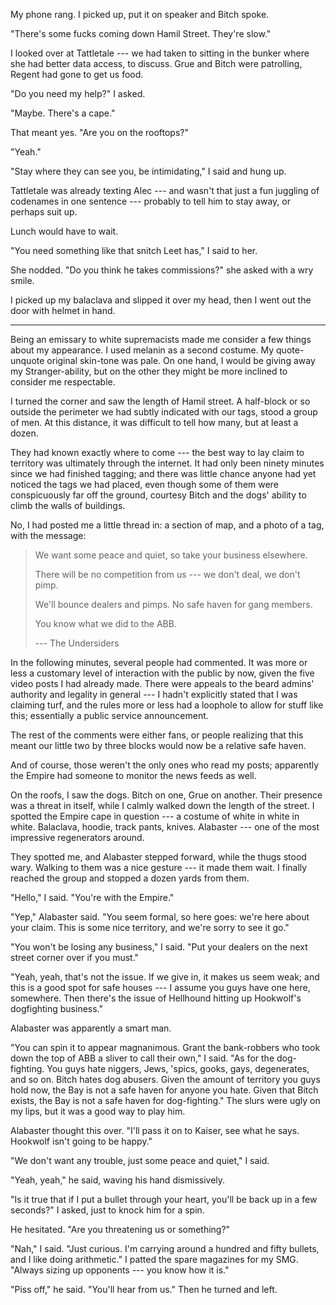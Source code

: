 My phone rang. I picked up, put it on speaker and Bitch spoke.

"There's some fucks coming down Hamil Street. They're slow."

I looked over at Tattletale --- we had taken to sitting in the bunker
where she had better data access, to discuss. Grue and Bitch were patrolling,
Regent had gone to get us food.

"Do you need my help?" I asked.

"Maybe. There's a cape."

That meant yes. "Are you on the rooftops?"

"Yeah."

"Stay where they can see you, be intimidating," I said and hung up.

Tattletale was already texting Alec --- and wasn't that just a fun
juggling of codenames in one sentence --- probably to tell him to stay away,
or perhaps suit up.

Lunch would have to wait.

"You need something like that snitch Leet has," I said to her.

She nodded. "Do you think he takes commissions?" she asked with a wry smile.

I picked up my balaclava and slipped it over my head, then I went out the door
with helmet in hand.

----

Being an emissary to white supremacists made me consider a few things about my
appearance. I used melanin as a second costume. My quote-unquote original skin-tone
was pale. On one hand, I would be giving away my Stranger-ability, but on the other
they might be more inclined to consider me respectable.

I turned the corner and saw the length of Hamil street. A half-block or so outside the perimeter
we had subtly indicated with our tags, stood a group of men. At this distance, it was difficult to
tell how many, but at least a dozen.

They had known exactly where to come --- the best way to lay claim to territory was ultimately
through the internet. It had only been ninety minutes since we had finished tagging; and there
was little chance anyone had yet noticed the tags we had placed, even though some of them
were conspicuously far off the ground, courtesy Bitch and the dogs' ability to climb the walls
of buildings.

No, I had posted me a little thread in: a section of map, and a photo of a tag, with the
message:

> We want some peace and quiet, so take your business elsewhere.
>
> There will be no competition from us --- we don't deal, we don't pimp.
>
> We'll bounce dealers and pimps. No safe haven for gang members.
>
> You know what we did to the ABB.
>
> --- The Undersiders

In the following minutes, several people had commented. It was more or less a customary level of
interaction with the public by now, given the five video posts I had already made. There were appeals
to the beard admins' authority and legality in general --- I hadn't explicitly stated that I was claiming turf,
and the rules more or less had a loophole to allow for stuff like this; essentially a public service
announcement.

The rest of the comments were either fans, or people realizing that this meant our little two by three blocks
would now be a relative safe haven.

And of course, those weren't the only ones who read my posts; apparently the Empire had someone to monitor
the news feeds as well.

On the roofs, I saw the dogs. Bitch on one, Grue on another. Their presence was a threat in itself,
while I calmly walked down the length of the street. I spotted the Empire cape in question --- a costume of
white in white in white. Balaclava, hoodie, track pants, knives.
Alabaster --- one of the most impressive regenerators around.

They spotted me, and Alabaster stepped forward, while the thugs stood wary. Walking to them was a nice
gesture --- it made them wait. I finally reached the group and stopped a dozen yards from them.

"Hello," I said. "You're with the Empire."

"Yep," Alabaster said. "You seem formal, so here goes: we're here about your claim. This is some
nice territory, and we're sorry to see it go."

"You won't be losing any business," I said. "Put your dealers on the next street corner over if you
must."

"Yeah, yeah, that's not the issue. If we give in, it makes us seem weak; and this is a good spot for
safe houses --- I assume you guys have one here, somewhere. Then there's the issue of Hellhound hitting
up Hookwolf's dogfighting business."

Alabaster was apparently a smart man.

"You can spin it to appear magnanimous. Grant the bank-robbers who took down the top of ABB a sliver
to call their own," I said. "As for the dog-fighting. You guys hate niggers, Jews, 'spics, gooks, gays,
degenerates, and so on. Bitch hates dog abusers. Given the amount of territory you guys hold now, the Bay
is not a safe haven for anyone you hate. Given that Bitch exists, the Bay is not a safe haven for dog-fighting."
The slurs were ugly on my lips, but it was a good way to play him.

Alabaster thought this over. "I'll pass it on to Kaiser, see what he says. Hookwolf isn't going to be happy."

"We don't want any trouble, just some peace and quiet," I said.

"Yeah, yeah," he said, waving his hand dismissively.

"Is it true that if I put a bullet through your heart, you'll be back up in a few seconds?" I asked,
just to knock him for a spin.

He hesitated. "Are you threatening us or something?"

"Nah," I said. "Just curious. I'm carrying around a hundred and fifty bullets, and
I like doing arithmetic." I patted the spare magazines for my SMG. "Always sizing up
opponents --- you know how it is."

"Piss off," he said. "You'll hear from us." Then he turned and left.
